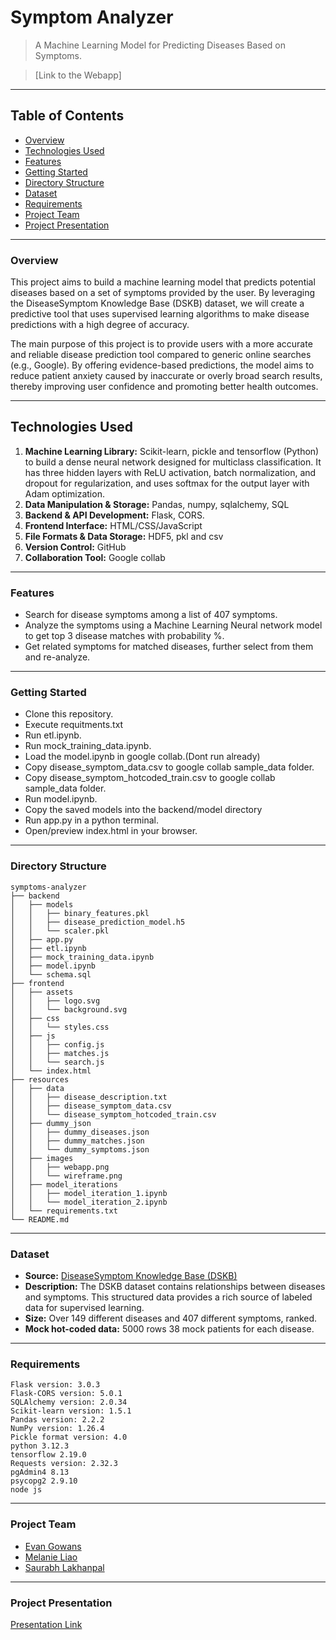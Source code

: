 # Symptom Analyzer

> A Machine Learning Model for Predicting Diseases Based on Symptoms.

> [Link to the Webapp]

---

## Table of Contents

- [Overview](#overview)
- [Technologies Used](#technologies-used)
- [Features](#features)
- [Getting Started](#getting-started)
- [Directory Structure](#directory-structure)
- [Dataset](#dataset)
- [Requirements](#requirements)
- [Project Team](#project-team)
- [Project Presentation](#project-presentation)

---

### Overview
This project aims to build a machine learning model that predicts potential diseases based on a set of symptoms provided by the user. By leveraging the DiseaseSymptom Knowledge Base (DSKB) dataset, we will create a predictive tool that uses supervised learning algorithms to make disease predictions with a high degree of accuracy.

The main purpose of this project is to provide users with a more accurate and reliable disease prediction tool compared to generic online searches (e.g., Google). By offering evidence-based predictions, the model aims to reduce patient anxiety caused by inaccurate or overly broad search results, thereby improving user confidence and promoting better health outcomes.

---

## Technologies Used

1. **Machine Learning Library:** Scikit-learn, pickle and tensorflow (Python) to build a dense neural network designed for multiclass classification. It has three hidden layers with ReLU activation, batch normalization, and dropout for regularization, and uses softmax for the output layer with Adam optimization.
2. **Data Manipulation & Storage:** Pandas, numpy, sqlalchemy, SQL
3. **Backend & API Development:** Flask, CORS.
4. **Frontend Interface:** HTML/CSS/JavaScript
5. **File Formats & Data Storage:** HDF5, pkl and csv
6. **Version Control:** GitHub
7. **Collaboration Tool:** Google collab

---

### Features

- Search for disease symptoms among a list of 407 symptoms.
- Analyze the symptoms using a Machine Learning Neural network model to get top 3 disease matches with probability %.
- Get related symptoms for matched diseases, further select from them and re-analyze.

---

### Getting Started

- Clone this repository.
- Execute requitments.txt
- Run etl.ipynb.
- Run mock_training_data.ipynb.
- Load the model.ipynb in google collab.(Dont run already)
- Copy disease_symptom_data.csv to google collab sample_data folder.
- Copy disease_symptom_hotcoded_train.csv to google collab sample_data folder.
- Run model.ipynb.
- Copy the saved models into the backend/model directory
- Run app.py in a python terminal.
- Open/preview index.html in your browser.

---

### Directory Structure

```
symptoms-analyzer
├── backend
│   ├── models
│   │   ├── binary_features.pkl
│   │   ├── disease_prediction_model.h5
│   │   └── scaler.pkl
│   ├── app.py
│   ├── etl.ipynb
│   ├── mock_training_data.ipynb
│   ├── model.ipynb
│   └── schema.sql
├── frontend
│   ├── assets
│   │   ├── logo.svg
│   │   └── background.svg
│   ├── css
│   │   └── styles.css
│   ├── js
│   │   ├── config.js
│   │   ├── matches.js
│   │   └── search.js
│   └── index.html
├── resources
│   ├── data
│   │   ├── disease_description.txt
│   │   ├── disease_symptom_data.csv
│   │   └── disease_symptom_hotcoded_train.csv
│   ├── dummy_json
│   │   ├── dummy_diseases.json
│   │   ├── dummy_matches.json
│   │   └── dummy_symptoms.json
│   ├── images
│   │   ├── webapp.png
│   │   └── wireframe.png
│   ├── model_iterations
│   │   ├── model_iteration_1.ipynb
│   │   └── model_iteration_2.ipynb
│   └── requirements.txt
└── README.md
```

---

### Dataset
- **Source:** [DiseaseSymptom Knowledge Base (DSKB)](https://people.dbmi.columbia.edu/~friedma/Projects/DiseaseSymptomKB/index.html)
- **Description:** The DSKB dataset contains relationships between diseases and symptoms. This structured data provides a rich source of labeled data for supervised learning.
- **Size:** Over 149 different diseases and 407 different symptoms, ranked.
- **Mock hot-coded data:** 5000 rows 38 mock patients for each disease.

---

### Requirements

```
Flask version: 3.0.3
Flask-CORS version: 5.0.1
SQLAlchemy version: 2.0.34
Scikit-learn version: 1.5.1
Pandas version: 2.2.2
NumPy version: 1.26.4
Pickle format version: 4.0
python 3.12.3
tensorflow 2.19.0
Requests version: 2.32.3
pgAdmin4 8.13
psycopg2 2.9.10
node js
```

---

### Project Team
- [Evan Gowans]()
- [Melanie Liao]()
- [Saurabh Lakhanpal](https://www.linkedin.com/in/lakhanpal-saurabh/)

---

### Project Presentation
[Presentation Link]()